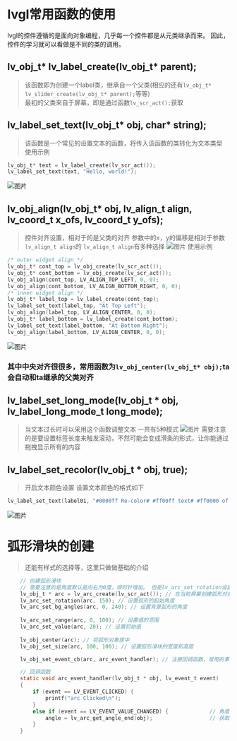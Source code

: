 # lvgl常用函数的使用 
lvgl的控件遵循的是面向对象编程，几乎每一个控件都是从元类继承而来。 
因此，控件的学习就可以看做是不同的类的调用。
## lv_obj_t* lv_label_create(lv_obj_t* parent); 
>该函数即为创建一个label类，继承自一个父类(相应的还有```lv_obj_t* lv_slider_create(lv_obj_t* parent);```等等)  
>最初的父类来自于屏幕，即是通过函数```lv_scr_act();```获取  

## lv_label_set_text(lv_obj_t* obj, char* string);
>该函数是一个常见的设置文本的函数，将传入该函数的类转化为文本类型
>使用示例
```C
lv_obj_t* text = lv_label_create(lv_scr_act());
lv_label_set_text(text, "Hello, world!");
```

![图片](https://github.com/user-attachments/assets/562e1faa-33d5-41ea-9e29-eefc230869e7)

## lv_obj_align(lv_obj_t* obj, lv_align_t align, lv_coord_t x_ofs, lv_coord_t y_ofs); 
>控件对齐设置，相对于的是父类的对齐
>参数中的x，y的偏移是相对于参数```lv_align_t align```的
>```lv_align_t align```有多种选择
![图片](https://github.com/user-attachments/assets/72d2b290-73d9-4a05-a743-2997cd29e7e5)
>使用示例
```C
/* outer widget align */
lv_obj_t* cont_top = lv_obj_create(lv_scr_act());
lv_obj_t* cont_bottom = lv_obj_create(lv_scr_act());
lv_obj_align(cont_top, LV_ALIGN_TOP_LEFT, 0, 0);
lv_obj_align(cont_bottom, LV_ALIGN_BOTTOM_RIGHT, 0, 0);
/* inner widget align */
lv_obj_t* label_top = lv_label_create(cont_top);
lv_label_set_text(label_top, "At Top Left");
lv_obj_align(label_top, LV_ALIGN_CENTER, 0, 0);
lv_obj_t* label_bottom = lv_label_create(cont_bottom);
lv_label_set_text(label_bottom, "At Bottom Right");
lv_obj_align(label_bottom, LV_ALIGN_CENTER, 0, 0);
```
![图片](https://github.com/user-attachments/assets/1231e2ab-679b-49ac-a5f2-a923f63a89d4)
### 其中中央对齐很很多，常用函数为```lv_obj_center(lv_obj_t* obj);```ta会自动和ta继承的父类对齐 

## lv_label_set_long_mode(lv_obj_t * obj, lv_label_long_mode_t long_mode);
>当文本过长时可以采用这个函数调整文本
>一共有5种模式
![图片](https://github.com/user-attachments/assets/97afe5ff-6901-4955-98a9-3f0a95e6f740)
>需要注意的是要设置标签长度来触发滚动，不然可能会变成滑条的形式，让你能通过拖拽显示所有的内容

## lv_label_set_recolor(lv_obj_t * obj, true);
>开启文本颜色设置
>设置文本颜色的格式如下
```C
lv_label_set_text(label01, "#0000ff Re-color# #ff00ff text# #ff0000 of a# label.");
```
![图片](https://github.com/user-attachments/assets/7110fd2c-a598-409b-b9d0-b8169d837645)

# 弧形滑块的创建
>还能有样式的选择等，这里只做做基础的介绍
```C
    // 创建弧形滑块
    // 需要注意的是角度默认是向右为0度，顺时针增加。 但是lv_arc_set_rotation设置了之后就是相对于设置的角度了
    lv_obj_t * arc = lv_arc_create(lv_scr_act()); // 在当前屏幕创建弧形对象
    lv_arc_set_rotation(arc, 150); // 设置弧形的起始角度
    lv_arc_set_bg_angles(arc, 0, 240); // 设置背景弧形的角度
    
    lv_arc_set_range(arc, 0, 100); // 设置值的范围
    lv_arc_set_value(arc, 20); // 设置初始值
    
    lv_obj_center(arc); // 将弧形对象居中
    lv_obj_set_size(arc, 100, 100); // 设置弧形滑块的宽度和高度

    lv_obj_set_event_cb(arc, arc_event_handler); // 注册回调函数，常用的事件类型一般是值的变化和点击
```
```C
    // 回调函数
    static void arc_event_handler(lv_obj_t * obj, lv_event_t event)
    {
    	if (event == LV_EVENT_CLICKED) {
    		printf("arc Clicked\n");
    	}
    	else if (event == LV_EVENT_VALUE_CHANGED) {				// 角度改变事件，手触摸/拖动进度条
    		angle = lv_arc_get_angle_end(obj);					// 获取事件对象改变的角度
    	}
    }
```


